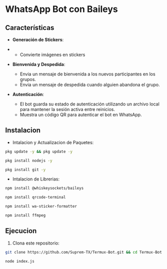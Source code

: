 # WhatsApp Bot con Baileys

## Características

- **Generación de Stickers**:
- 
  - Convierte imágenes en stickers

- **Bienvenida y Despedida**:
  - Envia un mensaje de bienvenida a los nuevos participantes en los grupos.
  - Envia un mensaje de despedida cuando alguien abandona el grupo.

- **Autenticación**:
  - El bot guarda su estado de autenticación utilizando un archivo local para mantener la sesión activa entre reinicios.
  - Muestra un código QR para autenticar el bot en WhatsApp.

## Instalacion

- Intalacion y Actualizacion de Paquetes:
```bash
pkg update -y && pkg update -y
```
```bash
pkg install nodejs -y
```
```bash
pkg install git -y
```

- Intalacion de Librerias:
```bash
npm install @whiskeysockets/baileys
```
```bash
npm install qrcode-terminal
```
```bash
npm install wa-sticker-formatter
```
```bash
npm install ffmpeg
```

## Ejecucion

1. Clona este repositorio:
```bash
git clone https://github.com/Suprem-TX/Termux-Bot.git && cd Termux-Bot
```
```bash
node index.js
```
